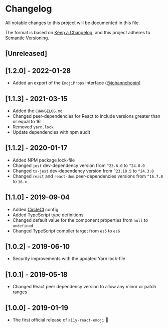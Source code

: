 # Changelog

All notable changes to this project will be documented in this file.

The format is based on [Keep a Changelog](https://keepachangelog.com/en/1.0.0/),
and this project adheres to [Semantic Versioning](https://semver.org/spec/v2.0.0.html).

## [Unreleased]

## [1.2.0] - 2022-01-28

- Added an export of the `EmojiProps` interface ([@johannchopin](https://github.com/johannchopin))

## [1.1.3] - 2021-03-15

- Added the `CHANGELOG.md`
- Changed peer-dependencies for React to include versions greater than or equal to 16
- Removed `yarn.lock`
- Update dependencies with npm audit

## [1.1.2] - 2020-01-17

- Added NPM package lock-file
- Changed `jest` dev-dependency version from `^23.6.0` to `^24.0.0`
- Changed `ts-jest` dev-dependency version from `^23.10.5` to `^24.3.0`
- Changed `react` and `react-dom` peer-dependencies versions from `^16.7.0` to `16.x`

## [1.1.0] - 2019-09-04

- Added [CircleCI](https://circleci.com/) config
- Added TypeScript type definitions
- Changed default value for the component properties from `null` to `undefined`
- Changed TypeScript compiler target from `es5` to `es6`

## [1.0.2] - 2019-06-10

- Security improvements with the updated Yarn lock-file

## [1.0.1] - 2019-05-18

- Changed React peer dependency version to allow any minor or patch ranges

## [1.0.0] - 2019-01-19

- The first official release of `a11y-react-emoji` 🎉

